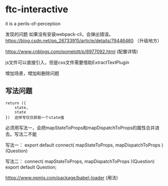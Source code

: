 # ftc-interactive
it is a perils-of-perception

发现的问题
如果没有安装webpack-cli，会弹出错误。 
https://blog.csdn.net/qq_26733915/article/details/79446460 （升级地方）

https://www.cnblogs.com/pomelott/p/8977092.html (配置详情)

js文件可以直接引入，但是css文件需要借助ExtractTextPlugin

<!--两种写法，用单引号括起来会变成字符串-->
<div class={`reslut-container  ${this.state.answered ? 'active' : 'notActive'} `}>

<div class={`reslut-container  ${`${this.state.answered}`=='true' ? 'active' : 'notActive'} `}>

增加场景，增加和删除问题

## 写法问题
```
return ({
    state,   
    state   
})  这样写仅仅获取一个state值
```

必须用写法一，会把mapStateToProps和mapDispatchToProps的属性合并进去。写法二不能

写法一：
export default connect(
  mapStateToProps,
  mapDispatchToProps
)(Question)

写法二：
connect(
  mapStateToProps,
  mapDispatchToProps
)(Question)
 export default Question;  


 https://www.npmjs.com/package/babel-loader  (用法)